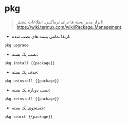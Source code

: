 # pkg

> ابزار مدیر بسته ها برای ترماکس.
> اطلاعات بیشتر: <https://wiki.termux.com/wiki/Package_Management>.

- ارتقا تمامی بسته های نصب شده:

`pkg upgrade`

- نصب یک بسته:

`pkg install {{package}}`

- حذف یک بسته:

`pkg uninstall {{package}}`

- نصب دوباره یک بسته:

`pkg reinstall {{package}}`

- جستجوی یک بسته:

`pkg search {{package}}`
